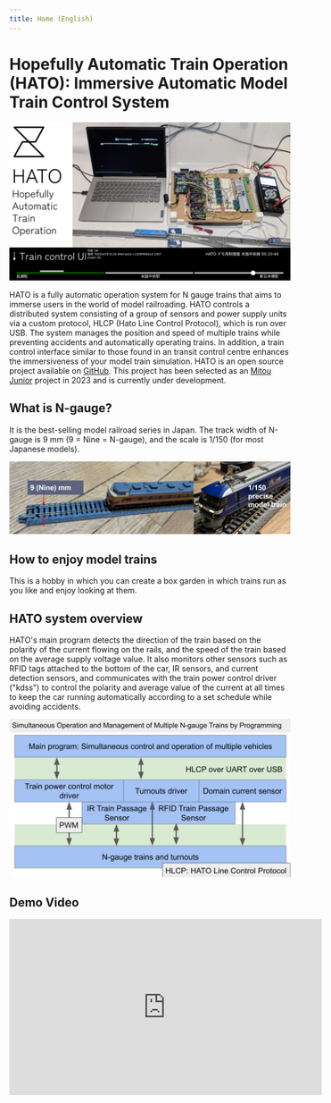 ```yaml
---
title: Home (English)
---
```

# Hopefully Automatic Train Operation (HATO): Immersive Automatic Model Train Control System

![Hero](/assets/hero_en.png)

HATO is a fully automatic operation system for N gauge trains that aims to immerse users in the world of model railroading.
HATO controls a distributed system consisting of a group of sensors and power supply units via a custom protocol, HLCP (Hato Line Control Protocol), which is run over USB.
The system manages the position and speed of multiple trains while preventing accidents and automatically operating trains.
In addition, a train control interface similar to those found in an transit control centre enhances the immersiveness of your model train simulation.
HATO is an open source project available on [GitHub](https://nyiyui/hato). This project has been selected as an [Mitou Junior](https://jr.mitou.org/english/) project in 2023 and is currently under development.

## What is N-gauge?
It is the best-selling model railroad series in Japan. The track width of N-gauge is 9 mm (9 = Nine = N-gauge), and the scale is 1/150 (for most Japanese models).

![N-Gage Tracks and Cars](/assets/9mm_en.png)

## How to enjoy model trains
This is a hobby in which you can create a box garden in which trains run as you like and enjoy looking at them.

## HATO system overview
HATO's main program detects the direction of the train based on the polarity of the current flowing on the rails, and the speed of the train based on the average supply voltage value. It also monitors other sensors such as RFID tags attached to the bottom of the car, IR sensors, and current detection sensors, and communicates with the train power control driver ("kdss") to control the polarity and average value of the current at all times to keep the car running automatically according to a set schedule while avoiding accidents.

![HATO system overview](/assets/system_en.png)

## Demo Video

<iframe width="560" height="315" src="https://www.youtube-nocookie.com/embed/feEj1TXzvtw?si=cXUUK7CVFKUmiYCf&amp;controls=0" title="YouTube video player" frameborder="0" allow="accelerometer; autoplay; clipboard-write; encrypted-media; gyroscope; picture-in-picture; web-share" allowfullscreen></iframe>
